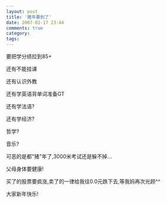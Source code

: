 ```yaml
---
layout: post
title: '猪年要到了'
date: 2007-02-17 23:44
comments: true
category: 
tags:
---
```

    

要把学分绩拉到85+

还有不能挂课

还有认识外教

还有学英语背单词准备GT

还有学法语?

还有学经济?

哲学?

音乐?

可恶的是都"猪"年了,3000米考试还是躲不掉...

父母身体要健康!

买了的股票要疯涨,卖了的一律给我往0.0元跌下去,等我妈再次光顾^^

大家新年快乐!
